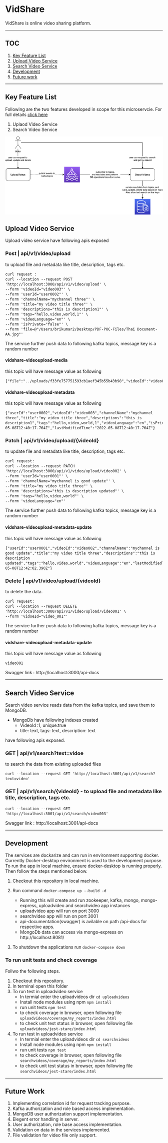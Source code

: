 # VidShare
VidShare is online video sharing platform.

---

## TOC
1. [Key Feature List](#key-feature-list)
2. [Upload Video Service](#upload-video-service)
3. [Search Video Service](#search-video-service)
4. [Development](#development)
4. [Future work](#Future-work)

---
## Key Feature List 
Following are the two features developed in scope for this microservcie. For full details [click here](readme_full_context.md)
1. Uplaod Video Service
2. Search Video Service

![Microservice Interaction diagram](assets/TGA_Microservice_dev.drawio.png)

## Upload Video Service
Upload video service have following apis exposed
### **Post | api/v1/video/upload**
to upload file and metadata like title, description, tags etc.
````
curl request : 
curl --location --request POST 'http://localhost:3000/api/v1/video/upload' \
--form 'videoId="video003"' \
--form 'userId="user0002"' \
--form 'channelName="mychannel three"' \
--form 'title="my video title three"' \
--form 'descriptions="this is description1"' \
--form 'tags="hello,video,world,1"' \
--form 'videoLanguage="en"' \
--form 'isPrivate="false"' \
--form 'file=@"/Users/brikumar2/Desktop/PDF-POC-Files/Thai Document-AA.jpg"'
````
The service further push data to following kafka topics, message key is a random number
#### **vidshare-videoupload-media**
this topic will have message value as following
````
{"file":"../uploads/f33fe757751593cb1aef345b55b43b98","videoId":"video003"}
````
#### **vidshare-videoupload-metadata**
this topic will have message value as following
````
{"userId":"user0002","videoId":"video003","channelName":"mychannel three","title":"my video title three","descriptions":"this is description1","tags":"hello,video,world,1","videoLanguage":"en","isPrivate":"false","createdTime":"2022-05-08T12:40:17.764Z","lastModifiedTime":"2022-05-08T12:40:17.764Z"}
````

### **Patch | api/v1/video/upload/{videoId}**
to update file and metadata like title, description, tags etc.
````
curl request:
curl --location --request PATCH 'http://localhost:3000/api/v1/video/upload/video002' \
--form 'userId="user0001"' \
--form 'channelName="mychannel is good update"' \
--form 'title="my video title three"' \
--form 'descriptions="this is description updated"' \
--form 'tags="hello,video,world"' \
--form 'videoLanguage="en"'
````
The service further push data to following kafka topics, message key is a random number
#### **vidshare-videoupload-metadata-update**
this topic will have message value as following
````
{"userId":"user0001","videoId":"video002","channelName":"mychannel is good update","title":"my video title three","descriptions":"this is description updated","tags":"hello,video,world","videoLanguage":"en","lastModifiedTime":"2022-05-08T12:42:02.390Z"}
````

### **Delete | api/v1/video/upload/{videoId}**
to delete the data.
````
curl request:
curl --location --request DELETE 'http://localhost:3000/api/v1/video/upload/video001' \
--form 'vidoeId="video_001"'
````
The service further push data to following kafka topics, message key is a random number
#### **vidshare-videoupload-metadata-update**
this topic will have message value as following
````
video001
````
Swagger link : http://localhost:3000/api-docs

---
## Search Video Service
Search video service reads data from the kafka topics, and save them to MongoDB.
- MongoDb have following indexes created 
    - VideoId :1, unique:true
    - title: text, tags: text, description: text

have following apis exposed.

### **GET | api/v1/search?text=vidoe**
to search the data from existing uploaded files
````
curl --location --request GET 'http://localhost:3001/api/v1/search?text=video'
````
### **GET | api/v1/search/{videoId}** - to upload file and metadata like title, description, tags etc.
````
curl --location --request GET 'http://localhost:3001/api/v1/search/video003'
````
Swagger link : http://localhost:3001/api-docs

---
## Development
The services are dockarize and can run in environment supporting docker. Currently Docker-desktop environment is used to the development purpose. To run the app in local machine, ensure docker-desktop is running properly. Then follow the steps mentioned below.
1. Checkout this repository in local machine.
2. Run command `docker-compose up --build -d` 

    - Running this will create and run zookeeper, kafka, mongo, mongo-express, uploadvideo and searchvideo app instances
    - uploadvideo app will run on port 3000
    - searchvideo app will run on port 3001
    - api-documentation(swagger) is avilable on path /api-docs for respective apps.
    - MongoDb data can access via mongo-express on http://localhost:8081/
3. To shutdown the applications run `docker-compose down`

### To run unit tests and check coverage
Follwo the following steps.
1. Checkout this repository.
2. In terminal open this folder
3. To run test in uploadvideo service
    - In termial enter the uploadvideos dir `cd uploadvideos`
    - Install node modules using npm `npm install`
    - run unit tests `npm test`
    - to check coverage in browser, open following file
    `uploadvideos/coverage/my_reports/index.html`
    - to check unit test status in browser, open following file
    `uploadvideos/jest-stare/index.html`
4. To run test in uploadvideo service
    - In termial enter the uploadvideos dir `cd searchvideos`
    - Install node modules using npm `npm install`
    - run unit tests `npm test`
    - to check coverage in browser, open following file
    `searchvideos/coverage/my_reports/index.html`
    - to check unit test status in browser, open following file
    `searchvideos/jest-stare/index.html`

---
## Future Work
1. Implementing correlation id for request tracking purpose.
2. Kafka authorization and role based access implementation.
3. MongoDB user authorization support implementation.
4. Elegent error handling in server.
6. User authorization, role base access implementation.
7. Validation on data in the services implemented.
8. File validation for video file only support.

